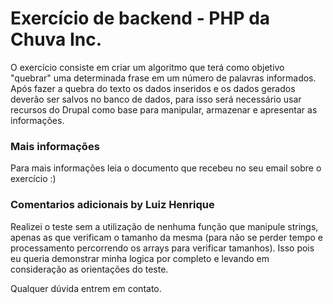# Exercício de backend - PHP da Chuva Inc.

O exercício consiste em criar um algoritmo que terá como objetivo "quebrar" uma determinada frase em um número de palavras informados. Após fazer a quebra do texto os dados inseridos e os dados gerados deverão ser salvos no banco de dados, para isso será necessário usar recursos do Drupal como base para manipular, armazenar e apresentar as informações.

### Mais informações

Para mais informações leia o documento que recebeu no seu email sobre o exercício :)

### Comentarios adicionais by Luiz Henrique

Realizei o teste sem a utilização de nenhuma função que manipule strings, apenas as que verificam o tamanho da mesma (para não se perder tempo e processamento percorrendo os arrays para verificar tamanhos). Isso pois eu queria demonstrar minha logica por completo e levando em consideração as orientações do teste.

Qualquer dúvida entrem em contato.
